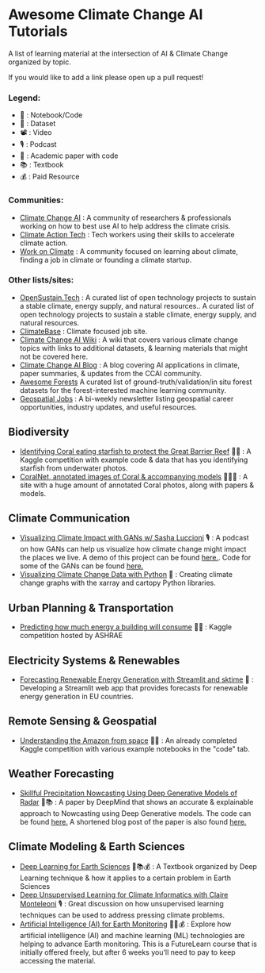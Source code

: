 # Awesome Climate Change AI Tutorials
A list of learning material at the intersection of AI &amp; Climate Change organized by topic.

If you would like to add a link please open up a pull request!

### Legend:
- 📓 : Notebook/Code
- 💾 : Dataset
- 📽️ : Video
- 🎙️ : Podcast
- 📄 : Academic paper with code
- 📚 : Textbook
- 💰 : Paid Resource

### Communities:
- [Climate Change AI](https://www.climatechange.ai/) : A community of researchers & professionals working on how to best use AI to help address the climate crisis.
- [Climate Action Tech](https://climateaction.tech/) : Tech workers using their skills to accelerate climate action. 
- [Work on Climate](https://workonclimate.org/) : A community focused on learning about climate, finding a job in climate or founding a climate startup.

### Other lists/sites:
- [OpenSustain.Tech](https://opensustain.tech/) : A curated list of open technology projects to sustain a stable climate, energy supply, and natural resources..
A curated list of open technology projects to sustain a stable climate, energy supply, and natural resources.
- [ClimateBase](https://climatebase.org/) : Climate focused job site.
- [Climate Change AI Wiki](https://wiki.climatechange.ai/wiki/Welcome_to_the_Climate_Change_AI_Wiki) : A wiki that covers various climate change topics with links to additional datasets, & learning materials that might not be covered here.
- [Climate Change AI Blog](https://www.climatechange.ai/blog?) : A blog covering AI applications in climate, paper summaries, & updates from the CCAI community. 
- [Awesome Forests](https://github.com/blutjens/awesome-forests) A curated list of ground-truth/validation/in situ forest datasets for the forest-interested machine learning community.
- [Geospatial Jobs](https://geospatial.substack.com/) : A bi-weekly newsletter listing geospatial career opportunities, industry updates, and useful resources.

## Biodiversity
- [Identifying Coral eating starfish to protect the Great Barrier Reef](https://www.kaggle.com/c/tensorflow-great-barrier-reef) 📓💾 : A Kaggle competition with example code & data that has you identifying starfish from underwater photos. 
- [CoralNet, annotated images of Coral & accompanying models](https://coralnet.ucsd.edu/) 📓💾📄 : A site with a huge amount of annotated Coral photos, along with papers & models.

## Climate Communication
- [Visualizing Climate Impact with GANs w/ Sasha Luccioni](https://twimlai.com/visualizing-climate-impact-with-gans-w-sasha-luccioni/) 🎙️ : A podcast on how GANs can help us visualize how climate change might impact the places we live. A demo of this project can be found [here.](https://thisclimatedoesnotexist.com/). Code for some of the GANs can be found [here.](https://github.com/cc-ai)
- [Visualizing Climate Change Data with Python](https://towardsdatascience.com/visualizing-climate-change-data-with-python-74ea5bac8756) 📓 : Creating climate change graphs with the xarray and cartopy Python libraries.

## Urban Planning & Transportation
- [Predicting how much energy a building will consume](https://www.kaggle.com/c/ashrae-energy-prediction) 📓💾 : Kaggle competition hosted by ASHRAE 

## Electricity Systems &amp; Renewables
- [Forecasting Renewable Energy Generation with Streamlit and sktime](https://towardsdatascience.com/forecasting-renewable-energy-generation-with-streamlit-and-sktime-ab789ef1299f) 📓 : Developing a Streamlit web app that provides forecasts for renewable energy generation in EU countries.


## Remote Sensing &amp; Geospatial 
- [Understanding the Amazon from space](https://www.kaggle.com/c/planet-understanding-the-amazon-from-space/overview) 📓💾 : An already completed Kaggle competition with various example notebooks in the "code" tab.

## Weather Forecasting
- [Skillful Precipitation Nowcasting Using Deep Generative Models of Radar](https://www.nature.com/articles/s41586-021-03854-z) 📄📚 : A paper by DeepMind that shows an accurate & explainable approach to Nowcasting using Deep Generative models. The code can be found [here.](https://github.com/deepmind/deepmind-research/tree/master/nowcasting) A shortened blog post of the paper is also found [here.](https://deepmind.com/blog/article/nowcasting)

## Climate Modeling &amp; Earth Sciences
- [Deep Learning for Earth Sciences](https://github.com/DL4ES/DL4ES) 📄📚💰 : A Textbook organized by Deep Learning technique & how it applies to a certain problem in Earth Sciences
- [Deep Unsupervised Learning for Climate Informatics with Claire Monteleoni](https://twimlai.com/deep-unsupervised-learning-for-climate-informatics-with-claire-monteleoni/) 🎙️ : Great discussion on how unsupervised learning techniques can be used to address pressing climate problems. 
- [Artificial Intelligence (AI) for Earth Monitoring](https://www.futurelearn.com/courses/artificial-intelligence-for-earth-monitoring) 📓💾💰 : Explore how artificial intelligence (AI) and machine learning (ML) technologies are helping to advance Earth monitoring. This is a FutureLearn course that is initially offered freely, but after 6 weeks you'll need to pay to keep accessing the material. 

